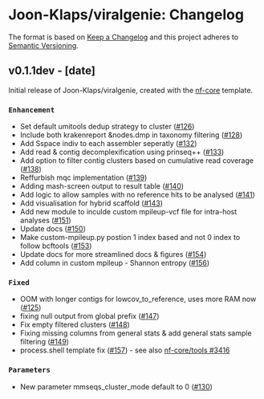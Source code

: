 # Joon-Klaps/viralgenie: Changelog

The format is based on [Keep a Changelog](https://keepachangelog.com/en/1.0.0/)
and this project adheres to [Semantic Versioning](https://semver.org/spec/v2.0.0.html).

## v0.1.1dev - [date]

Initial release of Joon-Klaps/viralgenie, created with the [nf-core](https://nf-co.re/) template.

### `Enhancement`

- Set default umitools dedup strategy to cluster ([#126](https://github.com/Joon-Klaps/viralgenie/pull/126))
- Include both krakenreport &nodes.dmp in taxonomy filtering ([#128](https://github.com/Joon-Klaps/viralgenie/pull/128))
- Add Sspace indiv to each assembler seperatly ([#132](https://github.com/Joon-Klaps/viralgenie/pull/132))
- Add read & contig decomplexification using prinseq++  ([#133](https://github.com/Joon-Klaps/viralgenie/pull/133))
- Add option to filter contig clusters based on cumulative read coverage ([#138](https://github.com/Joon-Klaps/viralgenie/pull/138))
- Reffurbish mqc implementation ([#139](https://github.com/Joon-Klaps/viralgenie/pull/139))
- Adding mash-screen output to result table ([#140](https://github.com/Joon-Klaps/viralgenie/pull/140))
- Add logic to allow samples with no reference hits to be analysed ([#141](https://github.com/Joon-Klaps/viralgenie/pull/141))
- Add visualisation for hybrid scaffold ([#143](https://github.com/Joon-Klaps/viralgenie/pull/143))
- Add new module to inculde custom mpileup-vcf file for intra-host analyses ([#151](https://github.com/Joon-Klaps/viralgenie/pull/151))
- Update docs ([#150](https://github.com/Joon-Klaps/viralgenie/pull/150))
- Make custom-mpileup.py postion 1 index based and not 0 index to follow bcftools ([#153](https://github.com/Joon-Klaps/viralgenie/pull/153))
- Update docs for more streamlined docs & figures ([#154](https://github.com/Joon-Klaps/viralgenie/pull/154))
- Add column in custom mpileup - Shannon entropy ([#156](https://github.com/Joon-Klaps/viralgenie/pull/156))

### `Fixed`

- OOM with longer contigs for lowcov_to_reference, uses more RAM now ([#125](https://github.com/Joon-Klaps/viralgenie/pull/125))
- fixing null output from global prefix ([#147](https://github.com/Joon-Klaps/viralgenie/pull/147))
- Fix empty filtered clusters ([#148](https://github.com/Joon-Klaps/viralgenie/pull/148))
- Fixing missing columns from general stats & add general stats sample filtering ([#149](https://github.com/Joon-Klaps/viralgenie/pull/149))
- process.shell template fix ([#157](https://github.com/Joon-Klaps/viralgenie/pull/157)) - see also [nf-core/tools #3416](https://github.com/nf-core/tools/pull/3416)

### `Parameters`
- New parameter mmseqs_cluster_mode default to 0 ([#130](https://github.com/Joon-Klaps/viralgenie/pull/130))
